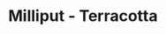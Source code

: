 ---
layout: product
title: "Milliput - Terracotta"
price: "900" 
desc: "N/A"
img_path: "/assets/img/MIL_TER.jpg"
brand: "N/A"
available: false
special_offer: false
new: false
soon: false
cat: "00"
subcat: "00"
subsubcat: "0N/A"
sifra: "MIL_TER"
---